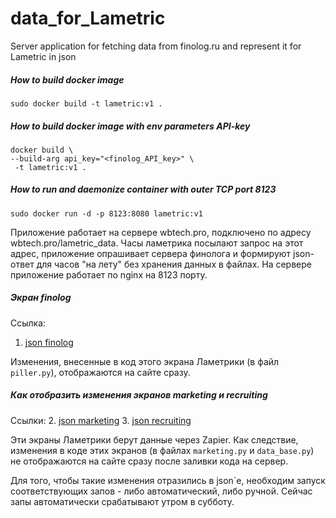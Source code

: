 # data_for_Lametric
Server application for fetching data from finolog.ru and represent it for Lametric in json

##### How to build docker image

```
sudo docker build -t lametric:v1 .
```

##### How to build docker image with env parameters API-key

``` 
docker build \
--build-arg api_key="<finolog_API_key>" \
 -t lametric:v1 . 
```

##### How to run and daemonize container with outer TCP port 8123 

```
sudo docker run -d -p 8123:8080 lametric:v1
```


Приложение работает на сервере wbtech.pro, подключено по адресу wbtech.pro/lametric_data. 
Часы ламетрика посылают запрос на этот адрес, приложение опрашивает сервера финолога и формируют json-ответ для часов "на лету" без хранения данных в файлах. 
На сервере приложение работает по nginx на 8123 порту.

##### Экран finolog

Ссылка:
1. [json finolog](http://172.104.205.95:8123/finolog)

Изменения, внесенные в код этого экрана Ламетрики (в файл `piller.py`), отображаются на сайте сразу.


##### Как отобразить изменения экранов marketing и recruiting

Ссылки:
2. [json marketing](http://172.104.205.95:8123/marketing)
3. [json recruiting](http://172.104.205.95:8123/recruiting)

Эти экраны Ламетрики берут данные через Zapier. Как следствие, изменения в коде этих экранов (в файлах `marketing.py` и `data_base.py`) не отображаются на сайте сразу после заливки кода на сервер.

Для того, чтобы такие изменения отразились в json`е, необходим запуск соответствующих запов - либо автоматический, либо ручной. Сейчас запы автоматически срабатывают утром в субботу.
